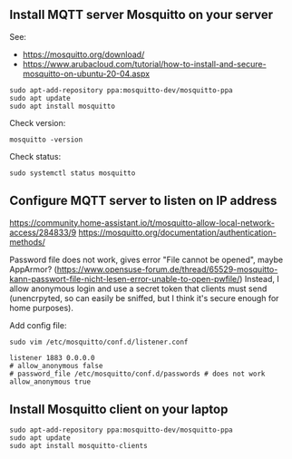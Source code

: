 ## Install MQTT server Mosquitto on your server

See:
* https://mosquitto.org/download/
* https://www.arubacloud.com/tutorial/how-to-install-and-secure-mosquitto-on-ubuntu-20-04.aspx

```
sudo apt-add-repository ppa:mosquitto-dev/mosquitto-ppa
sudo apt update
sudo apt install mosquitto
```

Check version:

```
mosquitto -version
```

Check status:

```
sudo systemctl status mosquitto
```

## Configure MQTT server to listen on IP address

https://community.home-assistant.io/t/mosquitto-allow-local-network-access/284833/9
https://mosquitto.org/documentation/authentication-methods/

Password file does not work, gives error "File cannot be opened", maybe AppArmor?
(https://www.opensuse-forum.de/thread/65529-mosquitto-kann-passwort-file-nicht-lesen-error-unable-to-open-pwfile/)
Instead, I allow anonymous login and use a secret token that clients must send
(unencrpyted, so can easily be sniffed, but I think it's secure enough for home purposes).

<!--
Create password file:

```
sudo mosquitto_passwd -c /etc/mosquitto/conf.d/passwords hp_electric_meter
sudo mosquitto_passwd /etc/mosquitto/conf.d/passwords guavapi
sudo cat /etc/mosquitto/conf.d/passwords
```
-->

Add config file:

```
sudo vim /etc/mosquitto/conf.d/listener.conf
```

```
listener 1883 0.0.0.0
# allow_anonymous false
# password_file /etc/mosquitto/conf.d/passwords # does not work
allow_anonymous true
```


## Install Mosquitto client on your laptop

```
sudo apt-add-repository ppa:mosquitto-dev/mosquitto-ppa
sudo apt update
sudo apt install mosquitto-clients
```

## 